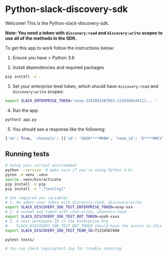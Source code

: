 # Python-slack-discovery-sdk

Welcome! This is the Python-slack-discovery-sdk. 

**Note: You need a token with `discovery:read` and `discovery:write` scopes to use all of the methods in the SDK.** 

To get this app to work follow the instructions below:

1. Ensure you have > Python 3.6

2. Install dependencies and required packages  
```bash
pip install -e .
```
3. Set your enterprise level token, which should have `discovery:read` and `discovery:write` scopes:
```bash
export SLACK_ENTERPRISE_TOKEN='xoxp-2243093387093-2239369144111....' 
```

4. Run the app: 

```python
python3 app.py
```

5. You should see a response like the following:

```python
{'ok': True, 'channels': [{'id': 'D028****MK0W', 'team_id': 'E****NMCVTR', 'date_joined': 1626724524, 'date_left': 0, 'is_private': True, 'is_im': True, 'is_mpim': False, 'is_ext_shared': False}, {'id': 'C028BN****D4', 'team_id': 'T028QM7****U', 'date_joined': 1626724525, 'date_left': 0, 'is_private': False, 'is_im': False, 'is_mpim': False, 'is_ext_shared': False}, {'id': 'D0****EKV', 'team_id': 'E0283NMCVTR', 'date_joined': 1626724524, 'date_left': 0, 'is_private': True, 'is_im': True, 'is_mpim': False, 'is_ext_shared': False}, {'id': 'C028R2**TY', 'team_id': 'T02****U', 'date_joined': 1626983537, 'date_left': 0, 'is_private': False, 'is_im': False, 'is_mpim': False, 'is_ext_shared': False}, {'id': 'C0298**TTJ', 'team_id': 'T028QM79BGU', 'date_joined': 1626724525, 'date_left': 0, 'is_private': False, 'is_im': False, 'is_mpim': False, 'is_ext_shared': False}, {'id': 'C029****PEF2', 'team_id': 'T028Q****BGU', 'date_joined': 1626896861, 'date_left': 0, 'is_private': False, 'is_im': False, 'is_mpim': False, 'is_ext_shared': True}]}
```

## Running tests

```bash
# Setup your virtual environment
python --version  # make sure if you're using Python 3.6+
pyton -m venv .venv
source .venv/bin/activate
pip install -U pip
pip install -e ".[testing]"

# Set required env variables
# 1. An admin user token with discovery:read, discovery:write
export SLACK_DISCOVERY_SDK_TEST_ENTERPRISE_TOKEN=xoxp-xxx
# 2. A normal bot token with chat:write, channels:read
export SLACK_DISCOVERY_SDK_TEST_BOT_TOKEN=xoxb-xxxx
# 3. A test workspace ID in the Enterprise Org
#    SLACK_DISCOVERY_SDK_TEST_BOT_TOKEN should have the access to this workspace
export SLACK_DISCOVERY_SDK_TEST_TEAM_ID=T1234567890

pytest tests/

# You can check logs/pytest.log for trouble shooting
```